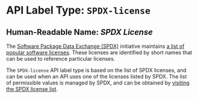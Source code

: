 # API Label Type: `SPDX-license`

## Human-Readable Name: *SPDX License*

The [Software Package Data Exchange (SPDX)](https://spdx.org/) initiative maintains [a list of popular software licenses](https://spdx.org/licenses/). These licenses are identified by short names that can be used to reference particular licenses.

The `SPDX-license` API label type is based on the list of SPDX licenses, and can be used when an API uses one of the licenses listed by SPDX. The list of permissible values is managed by SPDX, and can be obtained by [visiting the SPDX license list](https://spdx.org/licenses/).

